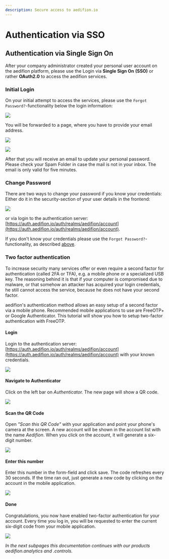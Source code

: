 ```yaml
---
description: Secure access to aedifion.io
---
```


# Authentication via SSO

## Authentication via Single Sign On

After your company administrator created your personal user account on the aedifion platform, please use the Login via **Single Sign On** **\(SSO\)** or rather **OAuth2.0** to access the aedifion services.

### Initial Login

On your initial attempt to access the services, please use the `Forgot Password?`-functionality below the login information:

![](../../.gitbook/assets/image%20%2844%29.png)

You will be forwarded to a page, where you have to provide your email address. 

![](../../.gitbook/assets/image%20%2851%29.png)

![](../../.gitbook/assets/image%20%289%29.png)

After that you will receive an email to update your personal password. Please check your Spam Folder in case the mail is not in your inbox. The email is only valid for five minutes. 

### Change Password

There are two ways to change your password if you know your credentials: Either do it in the security-section of your user details in the frontend: 

![](../../.gitbook/assets/bildschirmfoto-2020-02-10-um-13.22.32.png)

or via login to the authentication server: [https://auth.aedifion.io/auth/realms/aedifion/account](https://auth.aedifion.io/auth/realms/aedifion/account). 

If you don't know your credentials please use the `Forgot Password?`-functionality, as described [above](two-factor-authentication.md#initial-login).

### Two factor authentication

To increase security many services offer or even require a second factor for authentication \(called 2FA or TFA\), e.g. a mobile phone or a specialized USB key. The reasoning behind it is that if your computer is compromised due to malware, or that somehow an attacker has acquired your login credentials, he still cannot access the service, because he does not have your second factor.

aedifion's authentication method allows an easy setup of a second factor via a mobile phone. Recommended mobile applications to use are FreeOTP+ or Google Authenticator. This tutorial will show you how to setup two-factor authentication with FreeOTP.

#### **Login**

Login to the authentication server: [https://auth.aedifion.io/auth/realms/aedifion/account](https://auth.aedifion.io/auth/realms/aedifion/account) with your known credentials.

![](../../.gitbook/assets/image%20%2836%29.png)

#### Navigate to Authenticator

Click on the left bar on _Authenticator._ The new page will show a QR code.

![](../../.gitbook/assets/image%20%2821%29.png)

#### Scan the QR Code

Open _"Scan this QR Code"_ with your application and point your phone's camera at the screen. A new account will be shown in the account list with the name _Aedifion_. When you click on the account, it will generate a six-digit number.

![](../../.gitbook/assets/image%20%2828%29.png)

#### Enter this number

Enter this number in the form-field and click save. The code refreshes every 30 seconds. If the time ran out, just generate a new code by clicking on the account in the mobile application.

![](../../.gitbook/assets/image%20%2856%29.png)

#### Done

Congratulations, you now have enabled two-factor authentication for your account. Every time you log in, you will be requested to enter the current six-digit code from your mobile application.

![](../../.gitbook/assets/image%20%2823%29.png)



_In the next subpages this documentation continues with our products aedifion.analytics and .controls._